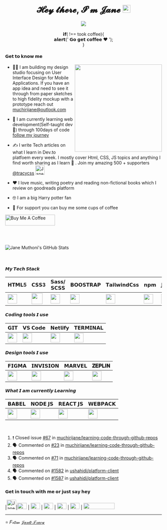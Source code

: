 
<div align="center">
   <h1>𝓗𝓮𝔂 𝓽𝓱𝓮𝓻𝓮, 𝓘'𝓶 𝓙𝓪𝓷𝓮 <img src="https://media.giphy.com/media/SL9D95eVTSghTBb9gc/giphy.gif" width="25px"> </h1>
   
   
   <img src="https://pronoun.cyou/x/y?subject=she&object=Her/Hers&height=20"> 
</div>
<br>

<div align = "center">
   𝗶𝗳( !== took coffee){ <br>
  𝗮𝗹𝗲𝗿𝘁(' 𝗚𝗼 𝗴𝗲𝘁 𝗰𝗼𝗳𝗳𝗲𝗲 ❤️ '); <br>
}
</div>


#### 𝗚𝗲𝘁 𝘁𝗼 𝗸𝗻𝗼𝘄 𝗺𝗲

 <p align = "left" > 
   <img align = "right" src ="https://media.giphy.com/media/tHufwMDTUi20E/giphy.gif" height ="280px">
  
+  👩‍💻  I am building my design studio focusing on User Interface Design  for Mobile Applications. If you have an app idea and need to see it through from paper sketches to high fidelity mockup with a prototype reach out muchirijane@outlook.com

- 👣 I am currently learning web development(Self-taught dev 💚) through 100days of code [follow my journey](https://github.com/muchirijane/100-days-of-code-1)

- ✍ I write Tech articles on what I learn in Dev.to platfoem every week. I mostly cover Html, CSS, JS topics and anything I find worth sharing as I learn 📕 . Join my amazing 500 + supporters [@tracycss](https://dev.to/tracycss)                                  <a href="https://dev.to/tracycss">
  <img src="https://d2fltix0v2e0sb.cloudfront.net/dev-badge.svg" alt="Jane Tracy 👩🏽‍💻's DEV Profile" height="30" width="30">
</a>

- ❤️ I love music, writing poetry and reading non-fictional books which I review on goodreads platform

- 🤓 I am a big Harry potter fan

- 💖 For support you can buy me some cups of coffee  </br> 
<a href="https://www.buymeacoffee.com/janetracy" target="_blank">
   <img src="https://cdn.buymeacoffee.com/buttons/default-red.png" alt="Buy Me A Coffee"height="35" width="160" loading="lazy">
</a>
 </p>

<br>
<br>


![Jane Muthoni's GitHub Stats](https://github-readme-stats.vercel.app/api?username=muchirijane&show_icons=true&theme=nightowl)

<br>

#### 𝙈𝙮 𝙏𝙚𝙘𝙝 𝙎𝙩𝙖𝙘𝙠

| 𝗛𝗧𝗠𝗟5  | 𝗖𝗦𝗦3 | 𝗦𝗮𝘀𝘀/𝗦𝗖𝗦𝗦 | 𝗕𝗢𝗢𝗦𝗧𝗥𝗔𝗣 | 𝗧𝗮𝗶𝗹𝘄𝗶𝗻𝗱𝗖𝘀𝘀 | 𝗻𝗽𝗺 | 𝗝𝗔𝗩𝗔𝗦𝗖𝗥𝗜𝗣𝗧 |
| ------------- | ------------- |------------- | ------------- |------------- | ------------- |------------- |
| <img height="30px" src="https://cdn.svgporn.com/logos/html-5.svg">  | <img height="35px" src="https://cdn.svgporn.com/logos/css-3.svg"> |  <img height="30px" src="https://cdn.svgporn.com/logos/sass.svg"> |  <img height="30px" src="https://cdn.svgporn.com/logos/bootstrap.svg"> | <img height="30px" src="https://cdn.svgporn.com/logos/tailwindcss-icon.svg"> | <img height="30px" src="https://cdn.svgporn.com/logos/npm.svg"> | <img height="30px" src="https://cdn.svgporn.com/logos/javascript.svg"> |


#### 𝘾𝙤𝙙𝙞𝙣𝙜 𝙩𝙤𝙤𝙡𝙨 𝙄 𝙪𝙨𝙚

| 𝗚𝗜𝗧  | 𝗩𝗦 𝗖𝗼𝗱𝗲 | 𝗡𝗲𝘁𝗹𝗶𝗳𝘆 | 𝗧𝗘𝗥𝗠𝗜𝗡𝗔𝗟 | 
| ------------- | ------------- |------------- | ------------- |
| <img height="30px" src="https://cdn.svgporn.com/logos/git-icon.svg">  | <img height="30px" src="https://cdn.svgporn.com/logos/visual-studio-code.svg"> |  <img height="30px" src="https://cdn.svgporn.com/logos/netlify.svg"> |  <img height="30px" src="https://cdn.svgporn.com/logos/terminal.svg"> | 

#### 𝘿𝙚𝙨𝙞𝙜𝙣 𝙩𝙤𝙤𝙡𝙨 𝙄 𝙪𝙨𝙚

| 𝗙𝗜𝗚𝗠𝗔 | 𝗜𝗡𝗩𝗜𝗦𝗜𝗢𝗡 | 𝗠𝗔𝗥𝗩𝗘𝗟 | 𝐙𝐄𝐏𝐋𝐈𝐍 | 
| ------------- | ------------- |------------- | ------------- |
| <img height="30px" src="https://cdn.svgporn.com/logos/figma.svg"> | <img height="30px" src="https://cdn.svgporn.com/logos/invision.svg"> |   <img height="30px" src="https://cdn.svgporn.com/logos/marvel.svg"> |  <img height="30px" src="https://cdn.svgporn.com/logos/zeplin.svg"> | 

#### 𝙒𝙝𝙖𝙩 𝙄 𝙖𝙢 𝙘𝙪𝙧𝙧𝙚𝙣𝙩𝙡𝙮 𝙇𝙚𝙖𝙧𝙣𝙞𝙣𝙜

| 𝗕𝗔𝗕𝗘𝗟 | 𝗡𝗢𝗗𝗘 𝗝𝗦 | 𝗥𝗘𝗔𝗖𝗧 𝗝𝗦 | 𝗪𝗘𝗕𝗣𝗔𝗖𝗞 | 
| ------------- | ------------- |------------- | ------------- |
| <img height="30px" src="https://cdn.svgporn.com/logos/babel.svg"> | <img height="30px" src="https://cdn.svgporn.com/logos/nodejs-icon.svg"> |  <img height="30px" src="https://cdn.svgporn.com/logos/react.svg"> |  <img height="30px" src="https://cdn.svgporn.com/logos/webpack.svg"> | 
<br>

<!--START_SECTION:activity-->
1. ❗️ Closed issue [#67](https://github.com/muchirijane/learning-code-through-github-repos/issues/67) in [muchirijane/learning-code-through-github-repos](https://github.com/muchirijane/learning-code-through-github-repos)
2. 🗣 Commented on [#23](https://github.com/muchirijane/learning-code-through-github-repos/issues/23) in [muchirijane/learning-code-through-github-repos](https://github.com/muchirijane/learning-code-through-github-repos)
3. 🗣 Commented on [#71](https://github.com/muchirijane/learning-code-through-github-repos/issues/71) in [muchirijane/learning-code-through-github-repos](https://github.com/muchirijane/learning-code-through-github-repos)
4. 🗣 Commented on [#1582](https://github.com/ushahidi/platform-client/issues/1582) in [ushahidi/platform-client](https://github.com/ushahidi/platform-client)
5. 🗣 Commented on [#1587](https://github.com/ushahidi/platform-client/issues/1587) in [ushahidi/platform-client](https://github.com/ushahidi/platform-client)
<!--END_SECTION:activity-->


#### 𝗚𝗲𝘁 𝗶𝗻 𝘁𝗼𝘂𝗰𝗵 𝘄𝗶𝘁𝗵 𝗺𝗲 𝗼𝗿 𝗷𝘂𝘀𝘁 𝘀𝗮𝘆 𝗵𝗲𝘆

|<img src="https://d2fltix0v2e0sb.cloudfront.net/dev-badge.svg" alt="Jane Tracy 👩🏽‍💻's DEV Profile" height="30" width="30">|[<img width = "30px" height="20px" src="https://cdn.svgporn.com/logos/twitter.svg">](https://twitter.com/TracyCss)  | [<img  height="20px" width = "30px" src="https://cdn.svgporn.com/logos/github-icon.svg">](https://github.com/muchirijane)  |  [<img width = "30px" height="20px" src="https://cdn.svgporn.com/logos/gitlab.svg">](https://gitlab.com/muchirijane) |  [<img  width = "30px" height="20px" src="https://cdn.svgporn.com/logos/codepen-icon.svg">](https://codepen.io/tracey_jane) | [<img width = "30px"  height="20px" src="https://cdn.svgporn.com/logos/pinterest.svg">](https://www.pinterest.com/janejeiks) | [<img width = "100px"  height="20px" src="https://cdn.svgporn.com/logos/behance.svg">](https://www.behance.net/muchirijane) 

---
⭐️ 𝐹𝓇𝑜𝓂 [𝒥𝒶𝓃𝑒 𝒯𝓇𝒶𝒸𝓎](https://github.com/muchirijane)
